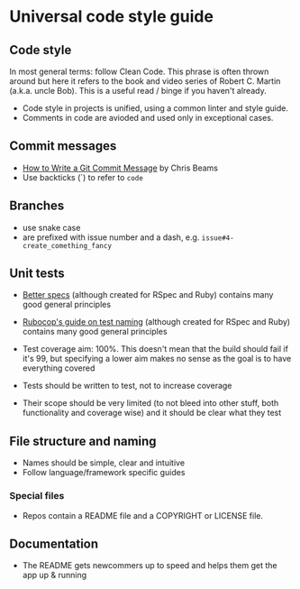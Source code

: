 # Universal code style guide

## Code style

In most general terms: follow Clean Code. This phrase is often thrown around but here it refers to the book and video series of Robert C. Martin (a.k.a. uncle Bob). This is a useful read / binge if you haven't already.

- Code style in projects is unified, using a common linter and style guide.
- Comments in code are avioded and used only in exceptional cases.

## Commit messages

- [How to Write a Git Commit Message](https://chris.beams.io/posts/git-commit/) by Chris Beams
- Use backticks (\`) to refer to `code`

## Branches

- use snake case
- are prefixed with issue number and a dash, e.g. `issue#4-create_comething_fancy`

## Unit tests

- [Better specs](http://www.betterspecs.org/) (although created for RSpec and Ruby) contains many good general principles
- [Rubocop's guide on test naming](https://github.com/rubocop-hq/rspec-style-guide#naming) (although created for RSpec and Ruby) contains many good general principles

- Test coverage aim: 100%. This doesn't mean that the build should fail if it's 99, but specifying a lower aim makes no sense as the goal is to have everything covered
- Tests should be written to test, not to increase coverage
- Their scope should be very limited (to not bleed into other stuff, both functionality and coverage wise) and it should be clear what they test

## File structure and naming

- Names should be simple, clear and intuitive
- Follow language/framework specific guides

### Special files

- Repos contain a README file and a COPYRIGHT or LICENSE file.


## Documentation

- The README gets newcommers up to speed and helps them get the app up & running
